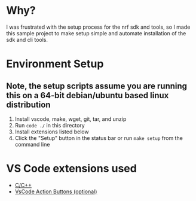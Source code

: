 # Why?
I was frustrated with the setup process for the nrf sdk and tools, so I made this sample project to make setup simple and automate installation of the sdk and cli tools.

# Environment Setup
## Note, the setup scripts assume you are running this on a 64-bit debian/ubuntu based linux distribution
1. Install vscode, make, wget, git, tar, and unzip
2. Run `code ./` in this directory
3. Install extensions listed below
4. Click the "Setup" button in the status bar or run `make setup` from the command line


# VS Code extensions used
* [C/C++](https://marketplace.visualstudio.com/items?itemName=ms-vscode.cpptools)
* [VsCode Action Buttons (optional)](https://marketplace.visualstudio.com/items?itemName=seunlanlege.action-buttons)
